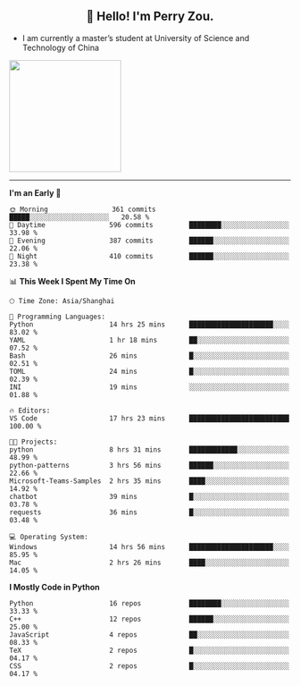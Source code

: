 <h2 align="center">👋 Hello! I'm Perry Zou.</h2>

- I am currently a master’s student at University of Science and Technology of China

<img height=200 align="center" src="https://github-readme-stats.vercel.app/api?username=zonepg" />

-------

<!--START_SECTION:waka-->
**I'm an Early 🐤** 

```text
🌞 Morning                361 commits         █████░░░░░░░░░░░░░░░░░░░░   20.58 % 
🌆 Daytime                596 commits         ████████░░░░░░░░░░░░░░░░░   33.98 % 
🌃 Evening                387 commits         ██████░░░░░░░░░░░░░░░░░░░   22.06 % 
🌙 Night                  410 commits         ██████░░░░░░░░░░░░░░░░░░░   23.38 % 
```


📊 **This Week I Spent My Time On** 

```text
🕑︎ Time Zone: Asia/Shanghai

💬 Programming Languages: 
Python                   14 hrs 25 mins      █████████████████████░░░░   83.02 % 
YAML                     1 hr 18 mins        ██░░░░░░░░░░░░░░░░░░░░░░░   07.52 % 
Bash                     26 mins             █░░░░░░░░░░░░░░░░░░░░░░░░   02.51 % 
TOML                     24 mins             █░░░░░░░░░░░░░░░░░░░░░░░░   02.39 % 
INI                      19 mins             ░░░░░░░░░░░░░░░░░░░░░░░░░   01.88 % 

🔥 Editors: 
VS Code                  17 hrs 23 mins      █████████████████████████   100.00 % 

🐱‍💻 Projects: 
python                   8 hrs 31 mins       ████████████░░░░░░░░░░░░░   48.99 % 
python-patterns          3 hrs 56 mins       ██████░░░░░░░░░░░░░░░░░░░   22.66 % 
Microsoft-Teams-Samples  2 hrs 35 mins       ████░░░░░░░░░░░░░░░░░░░░░   14.92 % 
chatbot                  39 mins             █░░░░░░░░░░░░░░░░░░░░░░░░   03.78 % 
requests                 36 mins             █░░░░░░░░░░░░░░░░░░░░░░░░   03.48 % 

💻 Operating System: 
Windows                  14 hrs 56 mins      █████████████████████░░░░   85.95 % 
Mac                      2 hrs 26 mins       ████░░░░░░░░░░░░░░░░░░░░░   14.05 % 
```

**I Mostly Code in Python** 

```text
Python                   16 repos            ████████░░░░░░░░░░░░░░░░░   33.33 % 
C++                      12 repos            ██████░░░░░░░░░░░░░░░░░░░   25.00 % 
JavaScript               4 repos             ██░░░░░░░░░░░░░░░░░░░░░░░   08.33 % 
TeX                      2 repos             █░░░░░░░░░░░░░░░░░░░░░░░░   04.17 % 
CSS                      2 repos             █░░░░░░░░░░░░░░░░░░░░░░░░   04.17 % 
```




<!--END_SECTION:waka-->
